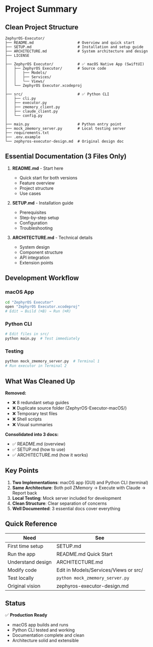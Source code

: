 # Project Summary

## Clean Project Structure

```
ZephyrOS-Executor/
├── README.md                    # Overview and quick start
├── SETUP.md                     # Installation and setup guide
├── ARCHITECTURE.md              # System architecture and design
├── LICENSE
│
├── ZephyrOS Executor/           # ✅ macOS Native App (SwiftUI)
│   ├── ZephyrOS Executor/       # Source code
│   │   ├── Models/
│   │   ├── Services/
│   │   └── Views/
│   └── ZephyrOS Executor.xcodeproj
│
├── src/                         # ✅ Python CLI
│   ├── cli.py
│   ├── executor.py
│   ├── zmemory_client.py
│   ├── claude_client.py
│   └── config.py
│
├── main.py                      # Python entry point
├── mock_zmemory_server.py       # Local testing server
├── requirements.txt
├── .env.example
└── zephyros-executor-design.md  # Original design doc
```

## Essential Documentation (3 Files Only)

1. **README.md** - Start here
   - Quick start for both versions
   - Feature overview
   - Project structure
   - Use cases

2. **SETUP.md** - Installation guide
   - Prerequisites
   - Step-by-step setup
   - Configuration
   - Troubleshooting

3. **ARCHITECTURE.md** - Technical details
   - System design
   - Component structure
   - API integration
   - Extension points

## Development Workflow

### macOS App
```bash
cd "ZephyrOS Executor"
open "ZephyrOS Executor.xcodeproj"
# Edit → Build (⌘B) → Run (⌘R)
```

### Python CLI
```bash
# Edit files in src/
python main.py  # Test immediately
```

### Testing
```bash
python mock_zmemory_server.py  # Terminal 1
# Run executor in Terminal 2
```

## What Was Cleaned Up

**Removed:**
- ❌ 8 redundant setup guides
- ❌ Duplicate source folder (ZephyrOS-Executor-macOS/)
- ❌ Temporary test files
- ❌ Shell scripts
- ❌ Visual summaries

**Consolidated into 3 docs:**
- ✅ README.md (overview)
- ✅ SETUP.md (how to use)
- ✅ ARCHITECTURE.md (how it works)

## Key Points

1. **Two Implementations**: macOS app (GUI) and Python CLI (terminal)
2. **Same Architecture**: Both poll ZMemory → Execute with Claude → Report back
3. **Local Testing**: Mock server included for development
4. **Clean Structure**: Clear separation of concerns
5. **Well Documented**: 3 essential docs cover everything

## Quick Reference

| Need | See |
|------|-----|
| First time setup | SETUP.md |
| Run the app | README.md Quick Start |
| Understand design | ARCHITECTURE.md |
| Modify code | Edit in Models/Services/Views or src/ |
| Test locally | `python mock_zmemory_server.py` |
| Original vision | zephyros-executor-design.md |

## Status

✅ **Production Ready**
- macOS app builds and runs
- Python CLI tested and working
- Documentation complete and clean
- Architecture solid and extensible
